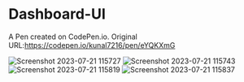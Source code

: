 # Dashboard-UI

A Pen created on CodePen.io. Original URL:https://codepen.io/kunal7216/pen/eYQKXmG

![Screenshot 2023-07-21 115727](https://github.com/kunal7216/Dashboard-UI/assets/112888767/767a175a-199a-40fa-b540-146abe89b195)
![Screenshot 2023-07-21 115743](https://github.com/kunal7216/Dashboard-UI/assets/112888767/2e1201f7-f4ef-4fba-9ae0-97acbe99210f)
![Screenshot 2023-07-21 115819](https://github.com/kunal7216/Dashboard-UI/assets/112888767/b785d6cb-a0ff-4946-855f-30605453c992)
![Screenshot 2023-07-21 115837](https://github.com/kunal7216/Dashboard-UI/assets/112888767/57bd73d4-7024-4904-a05a-af8e6c507206)
